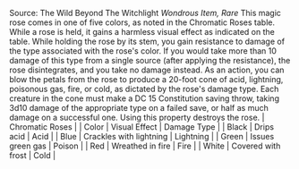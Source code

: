 Source: The Wild Beyond The Witchlight
*Wondrous Item, Rare*
This magic rose comes in one of five colors, as noted in the Chromatic Roses table. While a rose is held, it gains a harmless visual effect as indicated on the table.
While holding the rose by its stem, you gain resistance to damage of the type associated with the rose's color. If you would take more than 10 damage of this type from a single source (after applying the resistance), the rose disintegrates, and you take no damage instead.
As an action, you can blow the petals from the rose to produce a 20-foot cone of acid, lightning, poisonous gas, fire, or cold, as dictated by the rose's damage type. Each creature in the cone must make a DC 15 Constitution saving throw, taking 3d10 damage of the appropriate type on a failed save, or half as much damage on a successful one. Using this property destroys the rose.
| Chromatic Roses |
| Color | Visual Effect | Damage Type |
| Black | Drips acid | Acid |
| Blue | Crackles with lightning | Lightning |
| Green | Issues green gas | Poison |
| Red | Wreathed in fire | Fire |
| White | Covered with frost | Cold |